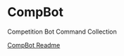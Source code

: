 # CompBot
Competition Bot Command Collection

[CompBot Readme](https://github.com/JaqK23/CompBot/blob/main/CompBot.xlsm%20README/CompBot.xlsm%20README.md)
